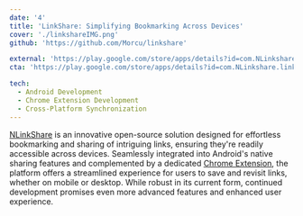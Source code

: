 ```yaml
---
date: '4'
title: 'LinkShare: Simplifying Bookmarking Across Devices'
cover: './linkshareIMG.png'
github: 'https://github.com/Morcu/linkshare'

external: 'https://play.google.com/store/apps/details?id=com.NLinkshare.linkshare'
cta: 'https://play.google.com/store/apps/details?id=com.NLinkshare.linkshare'

tech:
  - Android Development
  - Chrome Extension Development
  - Cross-Platform Synchronization
---
```


[NLinkShare](https://play.google.com/store/apps/details?id=com.NLinkshare.linkshare) is an innovative open-source solution designed for effortless bookmarking and sharing of intriguing links, ensuring they're readily accessible across devices. Seamlessly integrated into Android's native sharing features and complemented by a dedicated [Chrome Extension](https://github.com/Morcu/linkShare_ChromeExtension), the platform offers a streamlined experience for users to save and revisit links, whether on mobile or desktop. While robust in its current form, continued development promises even more advanced features and enhanced user experience.

